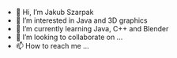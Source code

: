 - 👋 Hi, I’m Jakub Szarpak
- 👀 I’m interested in Java and 3D graphics
- 🌱 I’m currently learning Java, C++ and Blender
- 💞️ I’m looking to collaborate on ...
- 📫 How to reach me ...

<!---
Szermanek/Szermanek is a ✨ special ✨ repository because its `README.md` (this file) appears on your GitHub profile.
You can click the Preview link to take a look at your changes.
--->
